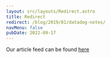 ```yaml
---
layout: src/layouts/Redirect.astro
title: Redirect
redirect: /blog/2019/01/datadog-notes/
navMenu: false
pubDate: 2022-09-17
---
```

<div>
Our article feed can be found <a href="/blog/2019/01/datadog-notes/">here</a>
</div>
